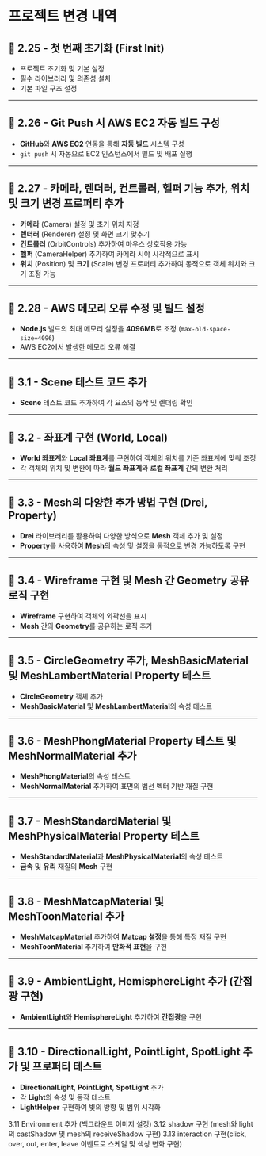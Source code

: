 # 프로젝트 변경 내역

## 🌟 2.25 - 첫 번째 초기화 (First Init)
- 프로젝트 초기화 및 기본 설정
- 필수 라이브러리 및 의존성 설치
- 기본 파일 구조 설정

---

## 🌟 2.26 - Git Push 시 AWS EC2 자동 빌드 구성
- **GitHub**와 **AWS EC2** 연동을 통해 **자동 빌드** 시스템 구성
- `git push` 시 자동으로 EC2 인스턴스에서 빌드 및 배포 실행

---

## 🌟 2.27 - 카메라, 렌더러, 컨트롤러, 헬퍼 기능 추가, 위치 및 크기 변경 프로퍼티 추가
- **카메라** (Camera) 설정 및 초기 위치 지정
- **렌더러** (Renderer) 설정 및 화면 크기 맞추기
- **컨트롤러** (OrbitControls) 추가하여 마우스 상호작용 가능
- **헬퍼** (CameraHelper) 추가하여 카메라 시야 시각적으로 표시
- **위치** (Position) 및 **크기** (Scale) 변경 프로퍼티 추가하여 동적으로 객체 위치와 크기 조정 가능

---

## 🌟 2.28 - AWS 메모리 오류 수정 및 빌드 설정
- **Node.js** 빌드의 최대 메모리 설정을 **4096MB**로 조정 (`max-old-space-size=4096`)
- AWS EC2에서 발생한 메모리 오류 해결

---

## 🌟 3.1 - Scene 테스트 코드 추가
- **Scene** 테스트 코드 추가하여 각 요소의 동작 및 렌더링 확인

---

## 🌟 3.2 - 좌표계 구현 (World, Local)
- **World 좌표계**와 **Local 좌표계**를 구현하여 객체의 위치를 기준 좌표계에 맞춰 조정
- 각 객체의 위치 및 변환에 따라 **월드 좌표계**와 **로컬 좌표계** 간의 변환 처리

---

## 🌟 3.3 - Mesh의 다양한 추가 방법 구현 (Drei, Property)
- **Drei** 라이브러리를 활용하여 다양한 방식으로 **Mesh** 객체 추가 및 설정
- **Property**를 사용하여 **Mesh**의 속성 및 설정을 동적으로 변경 가능하도록 구현

---

## 🌟 3.4 - Wireframe 구현 및 Mesh 간 Geometry 공유 로직 구현
- **Wireframe** 구현하여 객체의 외곽선을 표시
- **Mesh** 간의 **Geometry**를 공유하는 로직 추가

---

## 🌟 3.5 - CircleGeometry 추가, MeshBasicMaterial 및 MeshLambertMaterial Property 테스트
- **CircleGeometry** 객체 추가
- **MeshBasicMaterial** 및 **MeshLambertMaterial**의 속성 테스트

---

## 🌟 3.6 - MeshPhongMaterial Property 테스트 및 MeshNormalMaterial 추가
- **MeshPhongMaterial**의 속성 테스트
- **MeshNormalMaterial** 추가하여 표면의 법선 벡터 기반 재질 구현

---

## 🌟 3.7 - MeshStandardMaterial 및 MeshPhysicalMaterial Property 테스트
- **MeshStandardMaterial**과 **MeshPhysicalMaterial**의 속성 테스트
- **금속** 및 **유리** 재질의 **Mesh** 구현

---

## 🌟 3.8 - MeshMatcapMaterial 및 MeshToonMaterial 추가
- **MeshMatcapMaterial** 추가하여 **Matcap 설정**을 통해 특정 재질 구현
- **MeshToonMaterial** 추가하여 **만화적 표현**을 구현

---

## 🌟 3.9 - AmbientLight, HemisphereLight 추가 (간접광 구현)
- **AmbientLight**와 **HemisphereLight** 추가하여 **간접광**을 구현

---

## 🌟 3.10 - DirectionalLight, PointLight, SpotLight 추가 및 프로퍼티 테스트
- **DirectionalLight**, **PointLight**, **SpotLight** 추가
- 각 **Light**의 속성 및 동작 테스트
- **LightHelper** 구현하여 빛의 방향 및 범위 시각화

3.11 Environment 추가 (백그라운드 이미지 설정)
3.12 shadow 구현 (mesh와 light의 castShadow 및 mesh의 receiveShadow 구현)
3.13 interaction 구현(click, over, out, enter, leave 이벤트로 스케일 및 색상 변화 구현)
